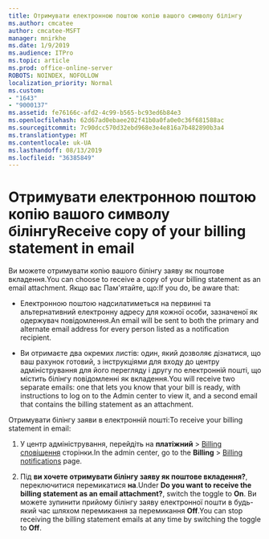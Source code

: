 ```yaml
---
title: Отримувати електронною поштою копію вашого символу білінгу
ms.author: cmcatee
author: cmcatee-MSFT
manager: mnirkhe
ms.date: 1/9/2019
ms.audience: ITPro
ms.topic: article
ms.prod: office-online-server
ROBOTS: NOINDEX, NOFOLLOW
localization_priority: Normal
ms.custom:
- "1643"
- "9000137"
ms.assetid: fe76166c-afd2-4c99-b565-bc93ed6b84e3
ms.openlocfilehash: 62d67ad0ebaee202f41b0a0fa0e0c36f681588ac
ms.sourcegitcommit: 7c90dcc570d32ebd968e3e4e816a7b482890b3a4
ms.translationtype: MT
ms.contentlocale: uk-UA
ms.lasthandoff: 08/13/2019
ms.locfileid: "36385849"
---
```

# <a name="receive-copy-of-your-billing-statement-in-email"></a><span data-ttu-id="fc22f-102">Отримувати електронною поштою копію вашого символу білінгу</span><span class="sxs-lookup"><span data-stu-id="fc22f-102">Receive copy of your billing statement in email</span></span>

<span data-ttu-id="fc22f-103">Ви можете отримувати копію вашого білінгу заяву як поштове вкладення.</span><span class="sxs-lookup"><span data-stu-id="fc22f-103">You can choose to receive a copy of your billing statement as an email attachment.</span></span> <span data-ttu-id="fc22f-104">Якщо вас Пам'ятайте, що:</span><span class="sxs-lookup"><span data-stu-id="fc22f-104">If you do, be aware that:</span></span>
  
- <span data-ttu-id="fc22f-105">Електронною поштою надсилатиметься на первинні та альтернативний електронну адресу для кожної особи, зазначеної як одержувач повідомлення.</span><span class="sxs-lookup"><span data-stu-id="fc22f-105">An email will be sent to both the primary and alternate email address for every person listed as a notification recipient.</span></span>

- <span data-ttu-id="fc22f-106">Ви отримаєте два окремих листів: один, який дозволяє дізнатися, що ваш рахунок готовий, з інструкціями для входу до центру адміністрування для його перегляду і другу по електронній пошті, що містить білінгу повідомленні як вкладення.</span><span class="sxs-lookup"><span data-stu-id="fc22f-106">You will receive two separate emails: one that lets you know that your bill is ready, with instructions to log on to the Admin center to view it, and a second email that contains the billing statement as an attachment.</span></span>

<span data-ttu-id="fc22f-107">Отримувати білінгу заяви в електронній пошті:</span><span class="sxs-lookup"><span data-stu-id="fc22f-107">To receive your billing statement in email:</span></span>
  
1. <span data-ttu-id="fc22f-108">У центр адміністрування, перейдіть на **платіжний** \> [Billing сповіщення](https://go.microsoft.com/fwlink/p/?linkid=853212) сторінки.</span><span class="sxs-lookup"><span data-stu-id="fc22f-108">In the admin center, go to the **Billing** \> [Billing notifications](https://go.microsoft.com/fwlink/p/?linkid=853212) page.</span></span>

2. <span data-ttu-id="fc22f-109">Під **ви хочете отримувати білінгу заяву як поштове вкладення?**, переключитися перемикатися **на**.</span><span class="sxs-lookup"><span data-stu-id="fc22f-109">Under **Do you want to receive the billing statement as an email attachment?**, switch the toggle to **On**.</span></span> <span data-ttu-id="fc22f-110">Ви можете зупинити прийому білінгу заяву електронної пошти в будь-який час шляхом перемикання за перемикання **Off**.</span><span class="sxs-lookup"><span data-stu-id="fc22f-110">You can stop receiving the billing statement emails at any time by switching the toggle to **Off**.</span></span>